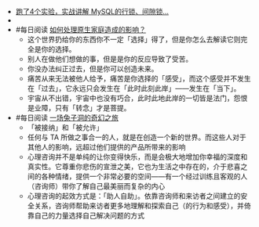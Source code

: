 - [跑了4个实验，实战讲解 MySQL的行锁、间隙锁...​](https://mp.weixin.qq.com/s?__biz=MzI3ODA0ODkwNA==&mid=2247486788&idx=1&sn=ab19b45c9dc4f7833b5b22e368c8dbc5&chksm=eb5db4a3dc2a3db592c06424f50c877acfb4ee08d8cfe2937b18d0d963cedc43cb3ab1d32c28#rd)
-
- #每日阅读 [如何处理原生家庭造成的影响？](https://juicing.today/juice/20220201)
	- 这个世界扔给你的东西你不一定「选择」得了，但是你怎么去解读它则完全是你的选择。
	- 别人在做他们想做的事，但是是你的反应导致了受苦。
	- 你没办法纠正过去，但是你可以创造未来。
	- 痛苦从来无法被他人给予，痛苦是你选择的「感受」，而这个感受并不发生在「过去」，它永远只会发生在「此时此刻此岸」——发生在「当下」。
	- 宇宙从不出错，宇宙中也没有巧合，此时此地此岸的一切皆是法门，怨恨是业障，只有「转念」才是菩提。
- #每日阅读 [一场兔子洞的奇幻之旅](https://juicing.today/juice/20220204)
	- 「被接纳」和「被允许」
	- 任何与 TA 所做之事合一的人，就是在创造一个新的世界。而这些人对于其他人的影响，远超过他们提供的产品所带来的影响
	- 心理咨询并不是单纯的让你变得快乐，而是会极大地增加你幸福的深度和真实性。它尊重你悲伤的宣泄之美，它也为生活之中存在的，介于悲喜之间的各种情绪，提供一个非常必要的空间——有一个经过训练且客观的人（咨询师）带你了解自己最美丽而复杂的内心
	- 心理咨询的起效方式是：「助人自助」。依靠咨询师和来访者之间建立的安全关系，咨询师帮助来访者更多地理解和探索自己（的行为和感受），并倚靠自己的力量选择自己解决问题的方式